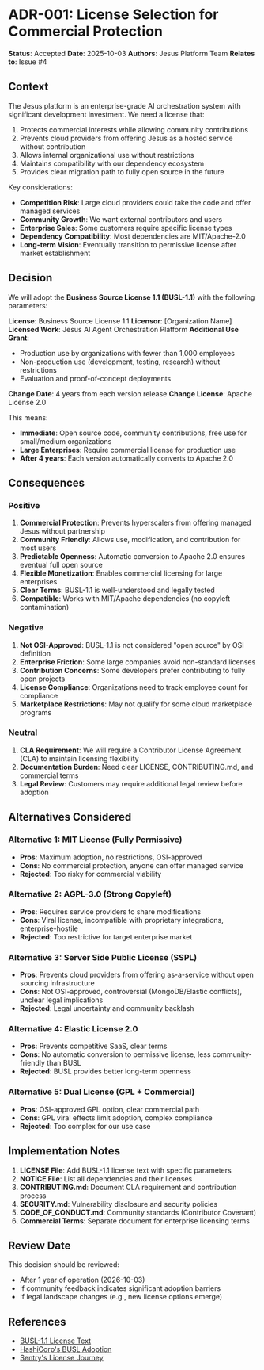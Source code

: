# ADR-001: License Selection for Commercial Protection

**Status**: Accepted
**Date**: 2025-10-03
**Authors**: Jesus Platform Team
**Relates to**: Issue #4

## Context

The Jesus platform is an enterprise-grade AI orchestration system with significant development investment. We need a license that:
1. Protects commercial interests while allowing community contributions
2. Prevents cloud providers from offering Jesus as a hosted service without contribution
3. Allows internal organizational use without restrictions
4. Maintains compatibility with our dependency ecosystem
5. Provides clear migration path to fully open source in the future

Key considerations:
- **Competition Risk**: Large cloud providers could take the code and offer managed services
- **Community Growth**: We want external contributors and users
- **Enterprise Sales**: Some customers require specific license types
- **Dependency Compatibility**: Most dependencies are MIT/Apache-2.0
- **Long-term Vision**: Eventually transition to permissive license after market establishment

## Decision

We will adopt the **Business Source License 1.1 (BUSL-1.1)** with the following parameters:

**License**: Business Source License 1.1
**Licensor**: [Organization Name]
**Licensed Work**: Jesus AI Agent Orchestration Platform
**Additional Use Grant**:
- Production use by organizations with fewer than 1,000 employees
- Non-production use (development, testing, research) without restrictions
- Evaluation and proof-of-concept deployments

**Change Date**: 4 years from each version release
**Change License**: Apache License 2.0

This means:
- **Immediate**: Open source code, community contributions, free use for small/medium organizations
- **Large Enterprises**: Require commercial license for production use
- **After 4 years**: Each version automatically converts to Apache 2.0

## Consequences

### Positive

1. **Commercial Protection**: Prevents hyperscalers from offering managed Jesus without partnership
2. **Community Friendly**: Allows use, modification, and contribution for most users
3. **Predictable Openness**: Automatic conversion to Apache 2.0 ensures eventual full open source
4. **Flexible Monetization**: Enables commercial licensing for large enterprises
5. **Clear Terms**: BUSL-1.1 is well-understood and legally tested
6. **Compatible**: Works with MIT/Apache dependencies (no copyleft contamination)

### Negative

1. **Not OSI-Approved**: BUSL-1.1 is not considered "open source" by OSI definition
2. **Enterprise Friction**: Some large companies avoid non-standard licenses
3. **Contribution Concerns**: Some developers prefer contributing to fully open projects
4. **License Compliance**: Organizations need to track employee count for compliance
5. **Marketplace Restrictions**: May not qualify for some cloud marketplace programs

### Neutral

1. **CLA Requirement**: We will require a Contributor License Agreement (CLA) to maintain licensing flexibility
2. **Documentation Burden**: Need clear LICENSE, CONTRIBUTING.md, and commercial terms
3. **Legal Review**: Customers may require additional legal review before adoption

## Alternatives Considered

### Alternative 1: MIT License (Fully Permissive)
- **Pros**: Maximum adoption, no restrictions, OSI-approved
- **Cons**: No commercial protection, anyone can offer managed service
- **Rejected**: Too risky for commercial viability

### Alternative 2: AGPL-3.0 (Strong Copyleft)
- **Pros**: Requires service providers to share modifications
- **Cons**: Viral license, incompatible with proprietary integrations, enterprise-hostile
- **Rejected**: Too restrictive for target enterprise market

### Alternative 3: Server Side Public License (SSPL)
- **Pros**: Prevents cloud providers from offering as-a-service without open sourcing infrastructure
- **Cons**: Not OSI-approved, controversial (MongoDB/Elastic conflicts), unclear legal implications
- **Rejected**: Legal uncertainty and community backlash

### Alternative 4: Elastic License 2.0
- **Pros**: Prevents competitive SaaS, clear terms
- **Cons**: No automatic conversion to permissive license, less community-friendly than BUSL
- **Rejected**: BUSL provides better long-term openness

### Alternative 5: Dual License (GPL + Commercial)
- **Pros**: OSI-approved GPL option, clear commercial path
- **Cons**: GPL viral effects limit adoption, complex compliance
- **Rejected**: Too complex for our use case

## Implementation Notes

1. **LICENSE File**: Add BUSL-1.1 license text with specific parameters
2. **NOTICE File**: List all dependencies and their licenses
3. **CONTRIBUTING.md**: Document CLA requirement and contribution process
4. **SECURITY.md**: Vulnerability disclosure and security policies
5. **CODE_OF_CONDUCT.md**: Community standards (Contributor Covenant)
6. **Commercial Terms**: Separate document for enterprise licensing terms

## Review Date

This decision should be reviewed:
- After 1 year of operation (2026-10-03)
- If community feedback indicates significant adoption barriers
- If legal landscape changes (e.g., new license options emerge)

## References

- [BUSL-1.1 License Text](https://mariadb.com/bsl11/)
- [HashiCorp's BUSL Adoption](https://www.hashicorp.com/blog/hashicorp-adopts-business-source-license)
- [Sentry's License Journey](https://blog.sentry.io/2019/11/06/relicensing-sentry/)
